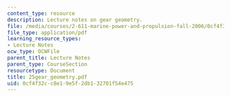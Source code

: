 ```yaml
---
content_type: resource
description: Lecture notes on gear geometry.
file: /media/courses/2-611-marine-power-and-propulsion-fall-2006/0cf4f32cc8e19e5f2db132701f54e475_25gear_geometry.pdf
file_type: application/pdf
learning_resource_types:
- Lecture Notes
ocw_type: OCWFile
parent_title: Lecture Notes
parent_type: CourseSection
resourcetype: Document
title: 25gear_geometry.pdf
uid: 0cf4f32c-c8e1-9e5f-2db1-32701f54e475
---
```

